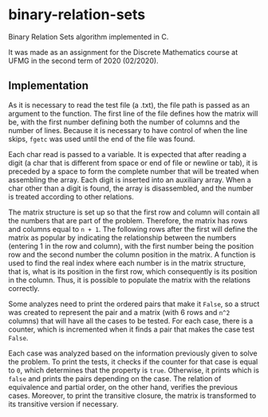 # binary-relation-sets

Binary Relation Sets algorithm implemented in C.

It was made as an assignment for the Discrete Mathematics course at UFMG in the second term of 2020 (02/2020).

## Implementation

As it is necessary to read the test file (a .txt), the file path is passed as an argument to the function. The first line of the file defines 
how the matrix will be, with the first number defining both the number of columns and the number of lines. Because it is necessary 
to have control of when the line skips, `fgetc` was used until the end of the file was found. 

Each char read is passed to a variable. It is expected that after reading a digit (a char that is different from space or end of 
file or newline or tab), it is preceded by a space to form the complete number that will be treated when assembling the array. Each 
digit is inserted into an auxiliary array. When a char other than a digit is found, the array is disassembled, and the number is 
treated according to other relations. 

The matrix structure is set up so that the first row and column will contain all the numbers that are part of the problem. Therefore, 
the matrix has rows and columns equal to `n + 1`. The following rows after the first will define the matrix as popular by indicating 
the relationship between the numbers (entering 1 in the row and column), with the first number being the position row and the second 
number the column position in the matrix. A function is used to find the real index where each number is in the matrix structure, 
that is, what is its position in the first row, which consequently is its position in the column. Thus, it is possible to populate 
the matrix with the relations correctly. 

Some analyzes need to print the ordered pairs that make it `False`, so a struct was created to represent the pair and a matrix (with 6 
rows and `n^2` columns) that will have all the cases to be tested. For each case, there is a counter, which is incremented when it finds 
a pair that makes the case test `False`. 

Each case was analyzed based on the information previously given to solve the problem. To print the tests, it checks if the counter 
for that case is equal to `0`, which determines that the property is `true`. Otherwise, it prints which is `false` and prints the pairs 
depending on the case. The relation of equivalence and partial order, on the other hand, verifies the previous cases. Moreover, to 
print the transitive closure, the matrix is transformed to its transitive version if necessary.
